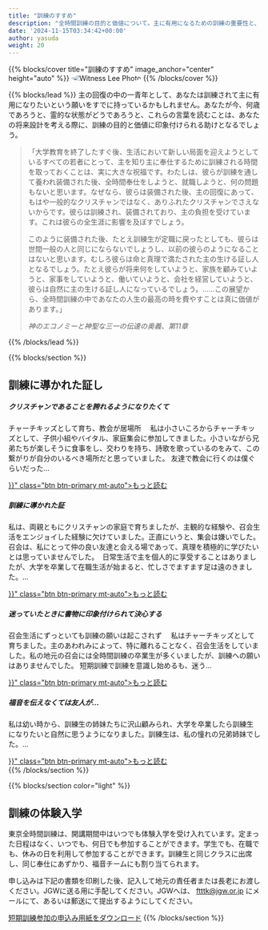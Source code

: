 ```yaml
---
title: "訓練のすすめ"
description: "全時間訓練の目的と価値について。主に有用になるための訓練の重要性と、訓練を通して得られる霊的な装備について説明します。"
date: '2024-11-15T03:34:42+00:00'
author: yasuda
weight: 20
---
```


{{% blocks/cover title="訓練のすすめ" image_anchor="center" height="auto" %}}
  <img src="/wp-content/uploads/witness_lee_photo.gif" alt="Witness Lee Photo" style="max-width: 300px; border-radius: 50%;">
{{% /blocks/cover %}}

{{% blocks/lead %}}
主の回復の中の一青年として、あなたは訓練されて主に有用になりたいという願いをすでに持っているかもしれません。あなたが今、何歳であろうと、霊的な状態がどうであろうと、これらの言葉を読むことは、あなたの将来設計を考える際に、訓練の目的と価値に印象付けられる助けとなるでしょう。

> 「大学教育を終了したすぐ後、生活において新しい局面を迎えようとしているすべての若者にとって、主を知り主に奉仕するために訓練される時間を取っておくことは、実に大きな祝福です。わたしは、彼らが訓練を通して養われ装備された後、全時間奉仕をしようと、就職しようと、何の問題もないと思います。なぜなら、彼らは装備された後、主の回復にあって、もはや一般的なクリスチャンではなく、ありふれたクリスチャンでさえないからです。彼らは訓練され、装備されており、主の負担を受けています。これは彼らの全生涯に影響を及ぼすでしょう。
>
> このように装備された後、たとえ訓練生が定職に戻ったとしても、彼らは世間一般の人と同じにならないでしょうし、以前の彼らのようになることはないと思います。むしろ彼らは命と真理で満たされた主の生ける証し人となるでしょう。たとえ彼らが将来何をしていようと、家族を顧みていようと、家事をしていようと、働いていようと、会社を経営していようと、彼らは自然に主の生ける証し人になっているでしょう。……この展望から、全時間訓練の中であなたの人生の最高の時を費やすことは真に価値があります。」
>
> <cite>神のエコノミーと神聖な三一の伝達の奥義、第11章</cite>

{{% /blocks/lead %}}

{{% blocks/section %}}
<h2 class="text-center">訓練に導かれた証し</h2>
<div class="row">
  <div class="col-md-6 col-lg-3 mb-4 d-flex">
    <div class="card h-100">
      <div class="card-body d-flex flex-column">
        <h5 class="card-title">クリスチャンであることを誇れるようになりたくて</h5>
        <p class="card-text">チャーチキッズとして育ち、教会が居場所 　私は小さいころからチャーチキッズとして、子供小組やバイタル、家庭集会に参加してきました。小さいながら兄弟たちが楽しそうに食事をし、交わりを持ち、詩歌を歌っているのをみて、この繋がりが自分のいるべき場所だと思っていました。 友達で教会に行くのは僕ぐらいだった...</p>
        <a href="{{< relref "/blog/召された証し/クリスチャンであることを誇れるようになりたくて.md" >}}" class="btn btn-primary mt-auto">もっと読む</a>
      </div>
    </div>
  </div>
  <div class="col-md-6 col-lg-3 mb-4 d-flex">
    <div class="card h-100">
      <div class="card-body d-flex flex-column">
        <h5 class="card-title">訓練に導かれた証</h5>
        <p class="card-text">私は、両親ともにクリスチャンの家庭で育ちましたが、主観的な経験や、召会生活をエンジョイした経験に欠けていました。正直にいうと、集会は嫌いでした。召会は、私にとって仲の良い友達と会える場であって、真理を積極的に学びたいとは思っていませんでした。&nbsp;&nbsp;日常生活で主を個人的に享受することはありましたが、大学を卒業して在職生活が始まると、忙しさでますます足は遠のきました。...</p>
        <a href="{{< relref "/blog/召された証し/訓練に導かれた証.md" >}}" class="btn btn-primary mt-auto">もっと読む</a>
      </div>
    </div>
  </div>
  <div class="col-md-6 col-lg-3 mb-4 d-flex">
    <div class="card h-100">
      <div class="card-body d-flex flex-column">
        <h5 class="card-title">迷っていたときに書物に印象付けられて決心する</h5>
        <p class="card-text">召会生活にずっといても訓練の願いは起こされず 　私はチャーチキッズとして育ちました。主のあわれみによって、特に離れることなく、召会生活をしていました。私の地元の召会には全時間訓練の卒業生が多くいましたが、訓練への願いはありませんでした。 短期訓練で訓練を意識し始めるも、迷う...</p>
        <a href="{{< relref "/blog/召された証し/迷っていたときに書物に印象付けられて決心する.md" >}}" class="btn btn-primary mt-auto">もっと読む</a>
      </div>
    </div>
  </div>
  <div class="col-md-6 col-lg-3 mb-4 d-flex">
    <div class="card h-100">
      <div class="card-body d-flex flex-column">
        <h5 class="card-title">福音を伝えなくては友人が…</h5>
        <p class="card-text">私は幼い時から、訓練生の姉妹たちに沢山顧みられ、大学を卒業したら訓練生になりたいと自然に思うようになりました。訓練生は、私の憧れの兄弟姉妹でした。...</p>
        <a href="{{< relref "/blog/召された証し/福音を伝えなくては友人が….md" >}}" class="btn btn-primary mt-auto">もっと読む</a>
      </div>
    </div>
  </div>
</div>
{{% /blocks/section %}}

{{% blocks/section color="light" %}}
## 訓練の体験入学

東京全時間訓練は、開講期間中はいつでも体験入学を受け入れています。定まった日程はなく、いつでも、何日でも参加することができます。学生でも、在職でも、休みの日を利用して参加することができます。訓練生と同じクラスに出席し、同じ奉仕にあずかり、福音チームにも割り当てられます。

申し込みは下記の書類を印刷した後、記入して地元の責任者または長老にお渡しください。JGWに送る用に手配してください。JGWへは、 [ftttk@jgw.or.jp](mailto:ftttk@jgw.or.jp) にメールにて、あるいは郵送にて提出するようにしてください。

<a class="btn btn-primary mt-auto" href="/pages/join-short-term/">短期訓練参加の申込み用紙をダウンロード</a>
{{% /blocks/section %}}
